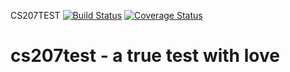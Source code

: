 CS207TEST
[![Build Status](https://travis-ci.com/xuefeng7/cs207test.svg?token=ZGVgBVgNQyPfST9zJoNo&branch=master)](https://travis-ci.com/xuefeng7/cs207test)
[![Coverage Status](https://coveralls.io/repos/github/xuefeng7/cs207test/badge.svg?branch=master)](https://coveralls.io/github/xuefeng7/cs207test?branch=master)
# cs207test - a true test with love